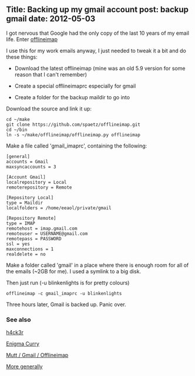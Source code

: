 Title: Backing up my gmail account
post: backup gmail
date: 2012-05-03
---

I got nervous that Google had the only copy of the last 10 years of
my email life. Enter [offlineimap][]

[offlineimap]: http://www.offlineimap.org

I use this for my work emails anyway, I just needed to tweak it a
bit and do these things:

* Download the latest offlineimap (mine was an old 5.9 version for
  some reason that I can't remember)

* Create a special offlineimaprc especially for gmail

* Create a folder for the backup maildir to go into
    
Download the source and link it up:

    cd ~/make
    git clone https://github.com/spaetz/offlineimap.git
    cd ~/bin
    ln -s ~/make/offlineimap/offlineimap.py offlineimap

Make a file called 'gmail_imaprc', containing the following:

    [general]
    accounts = Gmail
    maxsyncaccounts = 3

    [Account Gmail]
    localrepository = Local
    remoterepository = Remote

    [Repository Local]
    type = Maildir
    localfolders = /home/eeaol/private/gmail

    [Repository Remote]
    type = IMAP
    remotehost = imap.gmail.com
    remoteuser = USERNAME@gmail.com
    remotepass = PASSWORD
    ssl = yes
    maxconnections = 1
    realdelete = no

Make a folder called 'gmail' in a place where there is enough room
for all of the emails (~2GB for me). I used a symlink to a big disk.

Then just run (-u blinkenlights is for pretty colours)

    offlineimap -c gmail_imaprc -u blinkenlights

Three hours later, Gmail is backed up. Panic over.

### See also  ###

[h4ck3r](http://www.h4ck3r.net/2011/03/13/gmail-backup-imap/)

[Enigma Curry](http://www.enigmacurry.com/2008/02/22/backing-up-my-online-brain/)

[Mutt / Gmail / Offlineimap](http://pbrisbin.com/posts/mutt_gmail_offlineimap)

[More generally](http://pbrisbin.com/posts/two_accounts_in_mutt)
